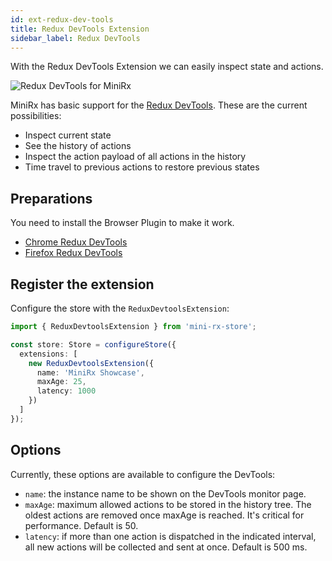```yaml
---
id: ext-redux-dev-tools
title: Redux DevTools Extension
sidebar_label: Redux DevTools
---
```

With the Redux DevTools Extension we can easily inspect state and actions.

![Redux DevTools for MiniRx](/img/redux-dev-tools.gif)

MiniRx has basic support for the [Redux DevTools](https://github.com/zalmoxisus/redux-devtools-extension).
These are the current possibilities:
- Inspect current state
- See the history of actions
- Inspect the action payload of all actions in the history
- Time travel to previous actions to restore previous states

## Preparations
You need to install the Browser Plugin to make it work.

-   [Chrome Redux DevTools](https://chrome.google.com/webstore/detail/redux-devtools/lmhkpmbekcpmknklioeibfkpmmfibljd)
-   [Firefox Redux DevTools](https://addons.mozilla.org/nl/firefox/addon/reduxdevtools/)

## Register the extension

Configure the store with the `ReduxDevtoolsExtension`:

```ts
import { ReduxDevtoolsExtension } from 'mini-rx-store';

const store: Store = configureStore({
  extensions: [
    new ReduxDevtoolsExtension({
      name: 'MiniRx Showcase',
      maxAge: 25,
      latency: 1000
    })
  ]
});
```

## Options
Currently, these options are available to configure the DevTools:

-   `name`: the instance name to be shown on the DevTools monitor page.
-   `maxAge`: maximum allowed actions to be stored in the history tree. The oldest actions are removed once maxAge is reached. It's critical for performance. Default is 50.
-   `latency`: if more than one action is dispatched in the indicated interval, all new actions will be collected and sent at once. Default is 500 ms.
